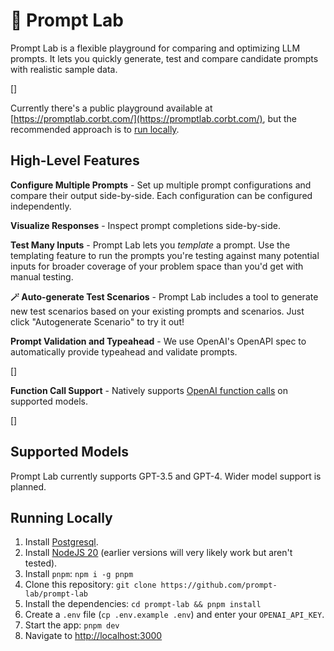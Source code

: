# 🧪 Prompt Lab 

Prompt Lab is a flexible playground for comparing and optimizing LLM prompts. It lets you quickly generate, test and compare candidate prompts with realistic sample data.

[]

Currently there's a public playground available at [https://promptlab.corbt.com/](https://promptlab.corbt.com/), but the recommended approach is to [run locally](#running-locally).

## High-Level Features

**Configure Multiple Prompts** - Set up multiple prompt configurations and compare their output side-by-side. Each configuration can be configured independently.

**Visualize Responses** - Inspect prompt completions side-by-side.

**Test Many Inputs** - Prompt Lab lets you *template* a prompt. Use the templating feature to run the prompts you're testing against many potential inputs for broader coverage of your problem space than you'd get with manual testing.

**🪄 Auto-generate Test Scenarios** - Prompt Lab includes a tool to generate new test scenarios based on your existing prompts and scenarios. Just click "Autogenerate Scenario" to try it out!

**Prompt Validation and Typeahead** - We use OpenAI's OpenAPI spec to automatically provide typeahead and validate prompts.

[]

**Function Call Support** - Natively supports [OpenAI function calls](https://openai.com/blog/function-calling-and-other-api-updates) on supported models.

[]

## Supported Models
Prompt Lab currently supports GPT-3.5 and GPT-4. Wider model support is planned.

## Running Locally

1. Install [Postgresql](https://www.postgresql.org/download/).
2. Install [NodeJS 20](https://nodejs.org/en/download/current) (earlier versions will very likely work but aren't tested).
3. Install `pnpm`: `npm i -g pnpm`
4. Clone this repository: `git clone https://github.com/prompt-lab/prompt-lab`
5. Install the dependencies: `cd prompt-lab && pnpm install`
6. Create a `.env` file (`cp .env.example .env`) and enter your `OPENAI_API_KEY`.
7. Start the app: `pnpm dev`
8. Navigate to [http://localhost:3000](http://localhost:3000)